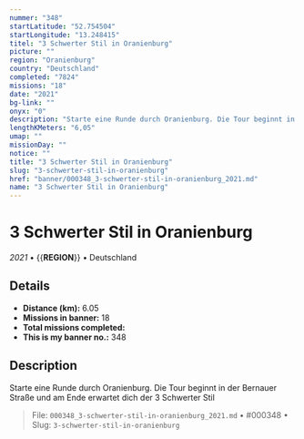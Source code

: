 ```yaml
---
nummer: "348"
startLatitude: "52.754504"
startLongitude: "13.248415"
titel: "3 Schwerter Stil in Oranienburg"
picture: ""
region: "Oranienburg"
country: "Deutschland"
completed: "7824"
missions: "18"
date: "2021"
bg-link: ""
onyx: "0"
description: "Starte eine Runde durch Oranienburg. Die Tour beginnt in der Bernauer Straße und am Ende erwartet dich der 3 Schwerter Stil"
lengthKMeters: "6,05"
umap: ""
missionDay: ""
notice: ""
title: "3 Schwerter Stil in Oranienburg"
slug: "3-schwerter-stil-in-oranienburg"
href: "banner/000348_3-schwerter-stil-in-oranienburg_2021.md"
name: "3 Schwerter Stil in Oranienburg"
---
```

# 3 Schwerter Stil in Oranienburg

*2021* • {{__REGION__}} • Deutschland





## Details
- **Distance (km):** 6.05
- **Missions in banner:** 18
- **Total missions completed:** 
- **This is my banner no.:** 348



## Description
Starte eine Runde durch Oranienburg. Die Tour beginnt in der Bernauer Straße und am Ende erwartet dich der 3 Schwerter Stil




> File: `000348_3-schwerter-stil-in-oranienburg_2021.md` • #000348 • Slug: `3-schwerter-stil-in-oranienburg`
